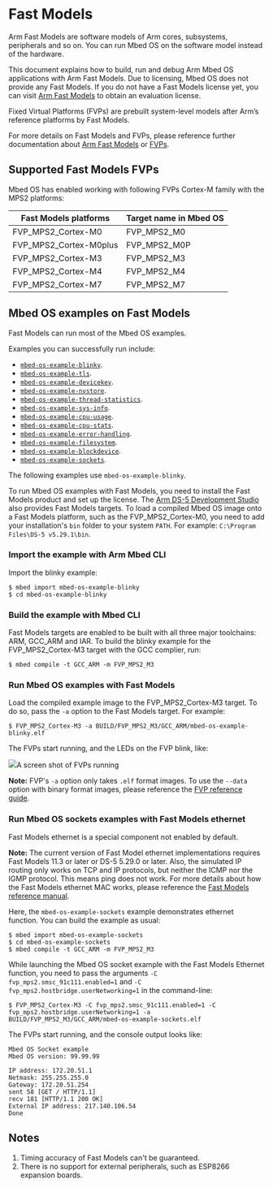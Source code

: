 # Fast Models

Arm Fast Models are software models of Arm cores, subsystems, peripherals and so on. You can run Mbed OS on the software model instead of the hardware.

This document explains how to build, run and debug Arm Mbed OS applications with Arm Fast Models. Due to licensing, Mbed OS does not provide any Fast Models. If you do not have a Fast Models license yet, you can visit [Arm Fast Models](https://developer.arm.com/products/system-design/fast-models) to obtain an evaluation license.

Fixed Virtual Platforms (FVPs) are prebuilt system-level models after Arm’s reference platforms by Fast Models.

For more details on Fast Models and FVPs, please reference further documentation about [Arm Fast Models](https://developer.arm.com/products/system-design/fast-models) or [FVPs](https://developer.arm.com/products/system-design/fixed-virtual-platforms).

## Supported Fast Models FVPs

Mbed OS has enabled working with following FVPs Cortex-M family with the MPS2 platforms:

Fast Models platforms | Target name in Mbed OS
---|---
FVP_MPS2_Cortex-M0 | FVP_MPS2_M0
FVP_MPS2_Cortex-M0plus | FVP_MPS2_M0P
FVP_MPS2_Cortex-M3 | FVP_MPS2_M3
FVP_MPS2_Cortex-M4 | FVP_MPS2_M4
FVP_MPS2_Cortex-M7 | FVP_MPS2_M7

## Mbed OS examples on Fast Models

Fast Models can run most of the Mbed OS examples.

Examples you can successfully run include:

- [`mbed-os-example-blinky`](https://os.mbed.com/teams/mbed-os-examples/code/mbed-os-example-blinky/).
- [`mbed-os-example-tls`](https://os.mbed.com/teams/mbed-os-examples/code/mbed-os-example-tls-benchmark/).
- [`mbed-os-example-devicekey`](../apis/devicekey.html#devicekey-example).
- [`mbed-os-example-nvstore`](../apis/nvstore.html#nvstore-example).
- [`mbed-os-example-thread-statistics`](../apis/mbed-statistics.html#thread-statistics-example).
- [`mbed-os-example-sys-info`](../apis/mbed-statistics.html#system-information-example).
- [`mbed-os-example-cpu-usage`](../apis/mbed-statistics.html#cpu-usage-example).
- [`mbed-os-example-cpu-stats`](../apis/mbed-statistics.html#cpu-statistics-example).
- [`mbed-os-example-error-handling`](../apis/error-handling.html#error-handling-example).
- [`mbed-os-example-filesystem`](../apis/filesystem.html#file-system-example).
- [`mbed-os-example-blockdevice`](../apis/blockdevice.html#blockdevice-example).
- [`mbed-os-example-sockets`](../apis/socket.html#socket-example).

The following examples use `mbed-os-example-blinky`.

To run Mbed OS examples with Fast Models, you need to install the Fast Models product and set up the license. The [Arm DS-5 Development Studio](https://developer.arm.com/products/software-development-tools/ds-5-development-studio) also provides Fast Models targets. To load a compiled Mbed OS image onto a Fast Models platform, such as the FVP_MPS2_Cortex-M0, you need to add your installation's `bin` folder to your system `PATH`. For example: `C:\Program Files\DS-5 v5.29.1\bin`.

### Import the example with Arm Mbed CLI

Import the blinky example:

```
$ mbed import mbed-os-example-blinky
$ cd mbed-os-example-blinky
```

### Build the example with Mbed CLI

Fast Models targets are enabled to be built with all three major toolchains: ARM, GCC_ARM and IAR. To build the blinky example for the FVP_MPS2_Cortex-M3 target with the GCC complier, run:

```
$ mbed compile -t GCC_ARM -m FVP_MPS2_M3
```

### Run Mbed OS examples with Fast Models

Load the compiled example image to the FVP_MPS2_Cortex-M3 target. To do so, pass the `-a` option to the Fast Models target. For example:

```
$ FVP_MPS2_Cortex-M3 -a BUILD/FVP_MPS2_M3/GCC_ARM/mbed-os-example-blinky.elf
```

The FVPs start running, and the LEDs on the FVP blink, like:

<span class="images">![](../../images/fastmodel_cm3.png)<span>A screen shot of FVPs running</span></span>

<span class="notes">**Note:** FVP's `-a` option only takes `.elf` format images. To use the `--data` option with binary format images, please reference the [FVP reference guide](https://developer.arm.com/docs/100966/latest).</span>

### Run Mbed OS sockets examples with Fast Models ethernet

Fast Models ethernet is a special component not enabled by default.

<span class="notes">**Note:** The current version of Fast Model ethernet implementations requires Fast Models 11.3 or later or DS-5 5.29.0 or later. Also, the simulated IP routing only works on TCP and IP protocols, but neither the ICMP nor the IGMP protocol. This means ping does not work. For more details about how the Fast Models ethernet MAC works, please reference the [Fast Models reference manual](https://developer.arm.com/products/system-design/fast-models/docs/100964/latest/introduction/network-set-up/user-mode-networking).</span>

Here, the `mbed-os-example-sockets` example demonstrates ethernet function. You can build the example as usual:

```
$ mbed import mbed-os-example-sockets
$ cd mbed-os-example-sockets
$ mbed compile -t GCC_ARM -m FVP_MPS2_M3
```

While launching the Mbed OS socket example with the Fast Models Ethernet function, you need to pass the arguments  `-C fvp_mps2.smsc_91c111.enabled=1` and `-C fvp_mps2.hostbridge.userNetworking=1` in the command-line:

```
$ FVP_MPS2_Cortex-M3 -C fvp_mps2.smsc_91c111.enabled=1 -C fvp_mps2.hostbridge.userNetworking=1 -a BUILD/FVP_MPS2_M3/GCC_ARM/mbed-os-example-sockets.elf
```

The FVPs start running, and the console output looks like:

```
Mbed OS Socket example
Mbed OS version: 99.99.99

IP address: 172.20.51.1
Netmask: 255.255.255.0
Gateway: 172.20.51.254
sent 58 [GET / HTTP/1.1]
recv 181 [HTTP/1.1 200 OK]
External IP address: 217.140.106.54
Done
```

## Notes

1. Timing accuracy of Fast Models can't be guaranteed.
1. There is no support for external peripherals, such as ESP8266 expansion boards.
